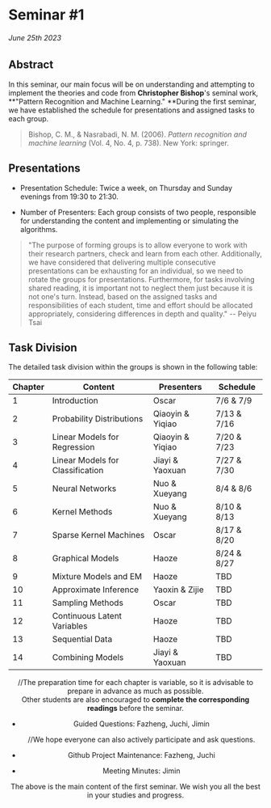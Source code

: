 # Seminar #1

###### June 25th 2023



## Abstract

In this seminar, our main focus will be on understanding and attempting to implement the theories and code from **Christopher Bishop**'s seminal work, **"Pattern Recognition and Machine Learning." **During the first seminar, we have established the schedule for presentations and assigned tasks to each group.

>Bishop, C. M., & Nasrabadi, N. M. (2006). *Pattern recognition and machine learning* (Vol. 4, No. 4, p. 738). New York: springer.



## Presentations

- Presentation Schedule: Twice a week, on Thursday and Sunday evenings from 19:30 to 21:30.

- Number of Presenters: Each group consists of two people, responsible for understanding the content and implementing or simulating the algorithms.

> "The purpose of forming groups is to allow everyone to work with their research partners, check and learn from each other. Additionally, we have considered that delivering multiple consecutive presentations can be exhausting for an individual, so we need to rotate the groups for presentations. Furthermore, for tasks involving shared reading, it is important not to neglect them just because it is not one's turn. Instead, based on the assigned tasks and responsibilities of each student, time and effort should be allocated appropriately, considering differences in depth and quality." -- Peiyu Tsai



## Task Division

The detailed task division within the groups is shown in the following table:

| Chapter | Content                          | Presenters       | Schedule    |
| ------- | -------------------------------- | ---------------- | ----------- |
| 1       | Introduction                     | Oscar            | 7/6 & 7/9   |
| 2       | Probability Distributions        | Qiaoyin & Yiqiao | 7/13 & 7/16 |
| 3       | Linear Models for Regression     | Qiaoyin & Yiqiao | 7/20 & 7/23 |
| 4       | Linear Models for Classification | Jiayi & Yaoxuan  | 7/27 & 7/30 |
| 5       | Neural Networks                  | Nuo & Xueyang    | 8/4 & 8/6   |
| 6       | Kernel Methods                   | Nuo & Xueyang    | 8/10 & 8/13 |
| 7       | Sparse Kernel Machines           | Oscar            | 8/17 & 8/20 |
| 8       | Graphical Models                 | Haoze            | 8/24 & 8/27 |
| 9       | Mixture Models and EM            | Haoze            | TBD         |
| 10      | Approximate Inference            | Yaoxin & Zijie   | TBD         |
| 11      | Sampling Methods                 | Oscar            | TBD         |
| 12      | Continuous Latent Variables      | Haoze            | TBD         |
| 13      | Sequential Data                  | Haoze            | TBD         |
| 14      | Combining Models                 | Jiayi & Yaoxuan  | TBD         |

<center>//The preparation time for each chapter is variable, so it is advisable to prepare in advance as much as possible. </br>Other students are also encouraged to <b>complete the corresponding readings</b> before the seminar.<center>

- Guided Questions: Fazheng, Juchi, Jimin 

  //We hope everyone can also actively participate and ask questions.

- Github Project Maintenance: Fazheng, Juchi

- Meeting Minutes: Jimin



<center>The above is the main content of the first seminar. We wish you all the best in your studies and progress.<center>


